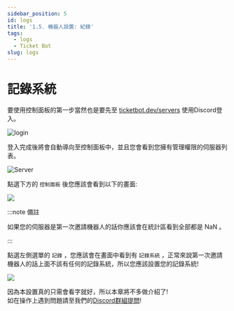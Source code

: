 ```yaml
---
sidebar_position: 5
id: logs
title: '1.5. 機器人設置: 紀錄'
tags:
  - logs
  - Ticket Bot
slug: logs
---
```


# 記錄系統

要使用控制面板的第一步當然也是要先至 [ticketbot.dev/servers](https://ticketbot.dev/servers) 使用Discord登入。

![login](https://i.imgur.com/liRxUDt.png)

登入完成後將會自動導向至控制面板中，並且您會看到您擁有管理權限的伺服器列表。

![Server](https://i.imgur.com/yrwn5U5.png)

點選下方的 `控制面板` 後您應該會看到以下的畫面:

![](https://i.imgur.com/QqoJDvp.png)

:::note 備註

如果您的伺服器是第一次邀請機器人的話你應該會在統計區看到全部都是 NaN 。

:::

點選左側選單的 `記錄` ，您應該會在畫面中看到有 `記錄系統` ，正常來說第一次邀請機器人的話上面不該有任何的記錄系統，所以您應該設置您的記錄系統!

![](https://i.imgur.com/pTnDCDu.png)

因為本設置真的只需會看字就好，所以本章將不多做介紹了!  
如在操作上遇到問題請至我們的[Discord群組提問](https://discord.gg/5HkdGgP6Ek)!